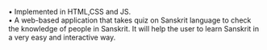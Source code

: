 • Implemented in HTML,CSS and JS.  
• A web-based application that takes quiz on Sanskrit language to check the knowledge of people in Sanskrit. It will help the user to learn Sanskrit in a very easy and interactive way.
